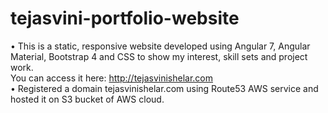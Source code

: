 # tejasvini-portfolio-website

•	This is a static, responsive website developed using Angular 7, Angular Material, Bootstrap 4 and CSS to show my interest, skill sets and project work. <br>
  You can access it here: http://tejasvinishelar.com <br>
•	Registered a domain tejasvinishelar.com using Route53 AWS service and hosted it on S3 bucket of AWS cloud. 
